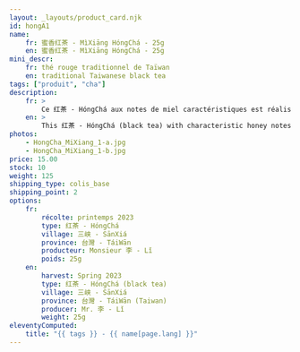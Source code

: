 ```yaml
---
layout: _layouts/product_card.njk
id: hongA1
name:
    fr: 蜜香红茶 - MìXiāng HóngChá - 25g
    en: 蜜香红茶 - MìXiāng HóngChá - 25g
mini_descr:
    fr: thé rouge traditionnel de Taïwan
    en: traditional Taiwanese black tea
tags: ["produit", "cha"]
description: 
    fr: >
        Ce 红茶 - HóngChá aux notes de miel caractéristiques est réalisé avec le cultivar endémique 青心柑仔 - QīngXīnGānZǐ de 三峡 - SānXiá. La famille de Monsieur 李 - Lǐ cultive le thé depuis trois générations.<!--more--> Il possède deux jardins de thé à 三峡 - SānXiá, à la périphérie de Taipei, et à 南投 - Nántóu, dans le centre de 臺灣 - Táiwān. Je le connais depuis dix ans, et il a toujours fidèlement conservé son sérieux et sa sincérité dans la préparation du thé.
    en: >
        This 红茶 - HóngChá (black tea) with characteristic honey notes is made using the endemic cultivar 青心柑仔 - QīngXīnGānZǐ from 三峡 - SānXiá. Mr. 李 - Lǐ's family has been cultivating tea for three generations.<!--more--> He owns two tea gardens in 三峡 - SānXiá, on the outskirts of Taipei, and 南投 - Nántóu, in central 臺灣 - Táiwān. I have known him for ten years, and he has always maintained his dedication and sincerity in tea preparation.
photos:
    - HongCha_MiXiang_1-a.jpg
    - HongCha_MiXiang_1-b.jpg
price: 15.00
stock: 10
weight: 125
shipping_type: colis_base
shipping_point: 2
options:
    fr:
        récolte: printemps 2023
        type: 红茶 - HóngChá
        village: 三峡 - SānXiá
        province: 台灣 - TáiWān
        producteur: Monsieur 李 - Lǐ
        poids: 25g
    en:
        harvest: Spring 2023
        type: 红茶 - HóngChá (black tea)
        village: 三峡 - SānXiá
        province: 台灣 - TáiWān (Taiwan)
        producer: Mr. 李 - Lǐ
        weight: 25g
eleventyComputed:
    title: "{{ tags }} - {{ name[page.lang] }}"
---
```

